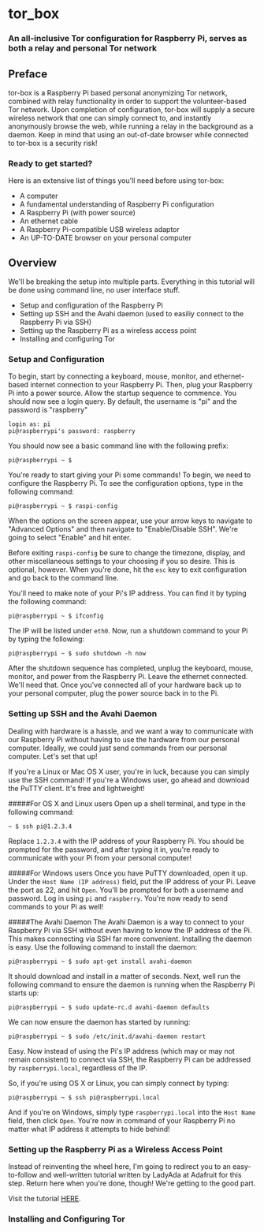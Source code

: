 # tor_box
### An all-inclusive Tor configuration for Raspberry Pi, serves as both a relay and personal Tor network
  
## Preface
tor-box is a Raspberry Pi based personal anonymizing Tor network, combined with relay functionality in order to support the volunteer-based Tor network. Upon completion of configuration, tor-box will supply a secure wireless network that one can simply connect to, and instantly anonymously browse the web, while running a relay in the background as a daemon.  Keep in mind that using an out-of-date browser while connected to tor-box is a security risk!
  
### Ready to get started?
Here is an extensive list of things you'll need before using tor-box:  
- A computer
- A fundamental understanding of Raspberry Pi configuration
- A Raspberry Pi (with power source)
- An ethernet cable
- A Raspberry Pi-compatible USB wireless adaptor
- An UP-TO-DATE browser on your personal computer
  
## Overview
We'll be breaking the setup into multiple parts. Everything in this tutorial will be done using command line, no user interface stuff.
- Setup and configuration of the Raspberry Pi
- Setting up SSH and the Avahi daemon (used to easiliy connect to the Raspberry Pi via SSH)
- Setting up the Raspberry Pi as a wireless access point
- Installing and configuring Tor
  
### Setup and Configuration
To begin, start by connecting a keyboard, mouse, monitor, and ethernet-based internet connection to your Raspberry Pi. Then, plug your Raspberry Pi into a power source.  Allow the startup sequence to commence.  You should now see a login query.  By default, the username is "pi" and the password is "raspberry"
```
login as: pi
pi@raspberrypi's password: raspberry
```
You should now see a basic command line with the following prefix:
```
pi@raspberrypi ~ $
```
You're ready to start giving your Pi some commands!  To begin, we need to configure the Raspberry Pi.  To see the configuration options, type in the following command:
```
pi@raspberrypi ~ $ raspi-config
```
When the options on the screen appear, use your arrow keys to navigate to "Advanced Options" and then navigate to "Enable/Disable SSH".  We're going to select "Enable" and hit enter.

Before exiting ```raspi-config``` be sure to change the timezone, display, and other miscellaneous settings to your choosing if you so desire.  This is optional, however.  When you're done, hit the ```esc``` key to exit configuration and go back to the command line.

You'll need to make note of your Pi's IP address.  You can find it by typing the following command:
```
pi@raspberrypi ~ $ ifconfig
```
The IP will be listed under ```eth0```.  Now, run a shutdown command to your Pi by typing the following:
```
pi@raspberrypi ~ $ sudo shutdown -h now
```
After the shutdown sequence has completed, unplug the keyboard, mouse, monitor, and power from the Raspberry Pi.  Leave the ethernet connected. We'll need that.  Once you've connected all of your hardware back up to your personal computer, plug the power source back in to the Pi.

### Setting up SSH and the Avahi Daemon
Dealing with hardware is a hassle, and we want a way to communicate with our Raspberry Pi without having to use the hardware from our personal computer.  Ideally, we could just send commands from our personal computer.  Let's set that up!

If you're a Linux or Mac OS X user, you're in luck, because you can simply use the SSH command! If you're a Windows user, go ahead and download the PuTTY client.  It's free and lightweight!

#####For OS X and Linux users
Open up a shell terminal, and type in the following command:
```
~ $ ssh pi@1.2.3.4
```
Replace ```1.2.3.4``` with the IP address of your Raspberry Pi.  You should be prompted for the password, and after typing it in, you're ready to communicate with your Pi from your personal computer!

#####For Windows users
Once you have PuTTY downloaded, open it up.  Under the ```Host Name (IP address)``` field, put the IP address of your Pi.  Leave the port as 22, and hit ```Open```. You'll be prompted for both a username and password.  Log in using ```pi``` and ```raspberry```.  You're now ready to send commands to your Pi as well!

#####The Avahi Daemon
The Avahi Daemon is a way to connect to your Raspberry Pi via SSH without even having to know the IP address of the Pi.  This makes connecting via SSH far more convenient. Installing the daemon is easy.  Use the following command to install the daemon:
```
pi@raspberrypi ~ $ sudo apt-get install avahi-daemon
```
It should download and install in a matter of seconds. Next, well run the following command to ensure the daemon is running when the Raspberry Pi starts up:
```
pi@raspberrypi ~ $ sudo update-rc.d avahi-daemon defaults
```
We can now ensure the daemon has started by running:
```
pi@raspberrypi ~ $ sudo /etc/init.d/avahi-daemon restart
```
Easy.  Now instead of using the Pi's IP address (which may or may not remain consistent) to connect via SSH, the Raspberry Pi can be addressed by ```raspberrypi.local```, regardless of the IP.

So, if you're using OS X or Linux, you can simply connect by typing:
```
pi@raspberrypi ~ $ ssh pi@raspberrypi.local
```
And if you're on Windows, simply type ```raspberrypi.local``` into the ```Host Name``` field, then click ```Open```. You're now in command of your Raspberry Pi no matter what IP address it attempts to hide behind!

### Setting up the Raspberry Pi as a Wireless Access Point
Instead of reinventing the wheel here, I'm going to redirect you to an easy-to-follow and well-written tutorial written by LadyAda at Adafruit for this step.  Return here when you're done, though! We're getting to the good part.

Visit the tutorial [HERE](https://learn.adafruit.com/setting-up-a-raspberry-pi-as-a-wifi-access-point/).

### Installing and Configuring Tor
